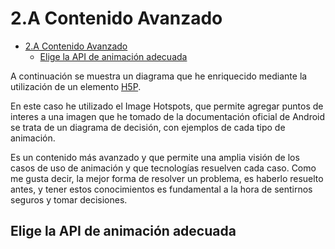 # 2.A Contenido Avanzado

- [2.A Contenido Avanzado](#2a-contenido-avanzado)
  - [Elige la API de animación adecuada](#elige-la-api-de-animación-adecuada)


A continuación se muestra un diagrama que he enriquecido mediante la utilización de un elemento [H5P](https://h5p.org/content-types-and-applications). 

En este caso he utilizado el Image Hotspots, que permite agregar puntos de interes a una imagen que he tomado de la documentación oficial de Android  se trata de un diagrama de decisión, con ejemplos de cada tipo de animación.

Es un contenido más avanzado y que permite una amplia visión de los casos de uso de animación y que tecnologías resuelven cada caso. Como me gusta decir, la mejor forma de resolver un problema, es haberlo resuelto antes, y tener estos conocimientos es fundamental a la hora de sentirnos seguros y tomar decisiones.

## Elige la API de animación adecuada